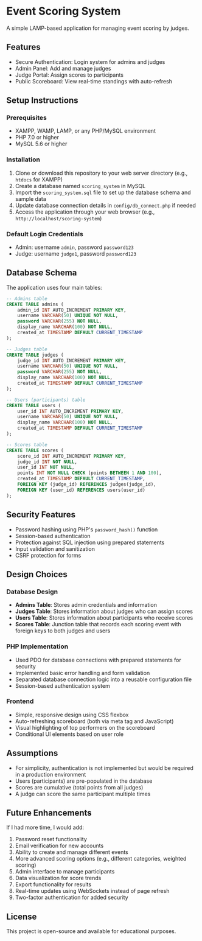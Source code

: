 # Event Scoring System

A simple LAMP-based application for managing event scoring by judges.

## Features

- Secure Authentication: Login system for admins and judges
- Admin Panel: Add and manage judges
- Judge Portal: Assign scores to participants
- Public Scoreboard: View real-time standings with auto-refresh

## Setup Instructions

### Prerequisites

- XAMPP, WAMP, LAMP, or any PHP/MySQL environment
- PHP 7.0 or higher
- MySQL 5.6 or higher

### Installation

1. Clone or download this repository to your web server directory (e.g., `htdocs` for XAMPP)
2. Create a database named `scoring_system` in MySQL
3. Import the `scoring_system.sql` file to set up the database schema and sample data
4. Update database connection details in `config/db_connect.php` if needed
5. Access the application through your web browser (e.g., `http://localhost/scoring-system`)

### Default Login Credentials

- Admin: username `admin`, password `password123`
- Judge: username `judge1`, password `password123`

## Database Schema

The application uses four main tables:

```sql
-- Admins table
CREATE TABLE admins (
    admin_id INT AUTO_INCREMENT PRIMARY KEY,
    username VARCHAR(50) UNIQUE NOT NULL,
    password VARCHAR(255) NOT NULL,
    display_name VARCHAR(100) NOT NULL,
    created_at TIMESTAMP DEFAULT CURRENT_TIMESTAMP
);

-- Judges table
CREATE TABLE judges (
    judge_id INT AUTO_INCREMENT PRIMARY KEY,
    username VARCHAR(50) UNIQUE NOT NULL,
    password VARCHAR(255) NOT NULL,
    display_name VARCHAR(100) NOT NULL,
    created_at TIMESTAMP DEFAULT CURRENT_TIMESTAMP
);

-- Users (participants) table
CREATE TABLE users (
    user_id INT AUTO_INCREMENT PRIMARY KEY,
    username VARCHAR(50) UNIQUE NOT NULL,
    display_name VARCHAR(100) NOT NULL,
    created_at TIMESTAMP DEFAULT CURRENT_TIMESTAMP
);

-- Scores table
CREATE TABLE scores (
    score_id INT AUTO_INCREMENT PRIMARY KEY,
    judge_id INT NOT NULL,
    user_id INT NOT NULL,
    points INT NOT NULL CHECK (points BETWEEN 1 AND 100),
    created_at TIMESTAMP DEFAULT CURRENT_TIMESTAMP,
    FOREIGN KEY (judge_id) REFERENCES judges(judge_id),
    FOREIGN KEY (user_id) REFERENCES users(user_id)
);
```

## Security Features

- Password hashing using PHP's `password_hash()` function
- Session-based authentication
- Protection against SQL injection using prepared statements
- Input validation and sanitization
- CSRF protection for forms

## Design Choices

### Database Design

- **Admins Table**: Stores admin credentials and information
- **Judges Table**: Stores information about judges who can assign scores
- **Users Table**: Stores information about participants who receive scores
- **Scores Table**: Junction table that records each scoring event with foreign keys to both judges and users

### PHP Implementation

- Used PDO for database connections with prepared statements for security
- Implemented basic error handling and form validation
- Separated database connection logic into a reusable configuration file
- Session-based authentication system

### Frontend

- Simple, responsive design using CSS flexbox
- Auto-refreshing scoreboard (both via meta tag and JavaScript)
- Visual highlighting of top performers on the scoreboard
- Conditional UI elements based on user role

## Assumptions

- For simplicity, authentication is not implemented but would be required in a production environment
- Users (participants) are pre-populated in the database
- Scores are cumulative (total points from all judges)
- A judge can score the same participant multiple times

## Future Enhancements

If I had more time, I would add:

1. Password reset functionality
2. Email verification for new accounts
3. Ability to create and manage different events
4. More advanced scoring options (e.g., different categories, weighted scoring)
5. Admin interface to manage participants
6. Data visualization for score trends
7. Export functionality for results
8. Real-time updates using WebSockets instead of page refresh
9. Two-factor authentication for added security

## License

This project is open-source and available for educational purposes.
